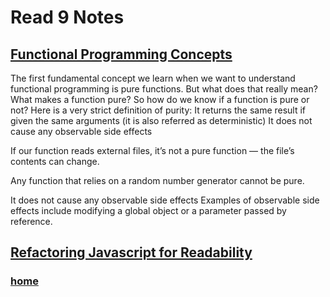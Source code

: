 # Read 9 Notes

## [Functional Programming Concepts](https://medium.com/the-renaissance-developer/concepts-of-functional-programming-in-javascript-6bc84220d2aa)

The first fundamental concept we learn when we want to understand functional programming is pure functions. But what does that really mean? What makes a function pure?
So how do we know if a function is pure or not? Here is a very strict definition of purity:
It returns the same result if given the same arguments (it is also referred as deterministic)
It does not cause any observable side effects

If our function reads external files, it’s not a pure function — the file’s contents can change.

Any function that relies on a random number generator cannot be pure.

It does not cause any observable side effects
Examples of observable side effects include modifying a global object or a parameter passed by reference.


## [Refactoring Javascript for Readability](https://dev.to/healeycodes/refactoring-javascript-for-performance-and-readability-with-examples-1hec)



### [home](https://misalz.github.io/reading_notes2/)